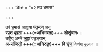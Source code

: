 +++
title = "०२ तव भ्रमास"

+++

तव॑ भ्र॒मास॑ आशु॒या **प॑त॒न्त्य्** अनु॑  
**स्पृश धृष॒ता +++(=अभिभवता)+++ शोशु॑चानः** ।  
तपूँ॑ष्य् अग्ने **जु॒ह्वा॑** पत॒ङ्गान्  
**अ-स॑न्दितो॒ +++(=अनिरुद्धः)+++ वि सृ॑ज॒** विष्व॑ग् उ॒ल्काः ॥
